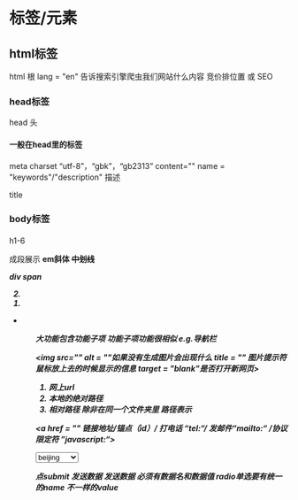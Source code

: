 # 标签/元素
## html标签
html 根
    lang = "en"
    告诉搜索引擎爬虫我们网站什么内容
    竞价排位置 或 SEO


### head标签
head 头
#### 一般在head里的标签
meta
    charset “utf-8”，“gbk”，“gb2313”
    content=""
    name = "keywords"/"description"
    描述

title



### body标签
<body>

####
h1-6
<p>成段展示
<strong>
em斜体
<del>中划线
<address>

div 
span    
<ol type = "1" 或者 “a” “A“ ”i“ ”I“ （排序符号） reversed = "reversed"（顺序逆序） start = "2"(从第几个开始排 只能是数字) >
    <li><li>
</ol>

<ul type = "disc" “square” "circle" 排序符号>
    <li></li>
<ul>
大功能包含功能子项 功能子项功能很相似
e.g.导航栏
 
<img src="" alt = ""如果没有生成图片会出现什么 title = "" 图片提示符鼠标放上去的时候显示的信息 target = "blank"是否打开新网页>
1. 网上url
2. 本地的绝对路径
3. 相对路径
    除非在同一个文件夹里
路径表示 

<a href = "" 链接地址/锚点（id）/ 打电话 “tel:“/ 发邮件“mailto:“ /协议限定符 ”javascript:“></a>

<form method = "get/post“ 发送数据的方式 action = ”“ 发送给谁 >
    username:<input type=“text/password/submit/radio/checkbox(多选)”输入形式 value = 数据值  name=“”数据名 onfocus =得到焦点干什么 if(this.value =='请输入用户名'){this.value='';} onblur = 失去焦点干什么 if(this.value ==''){this.value='请输入用户名';} checked = "checked" 默认选中>
    <select name = "province">
        <option>beijing</optioin>
        <option>shanghai</option>
    </select>
</form>
点submit 发送数据
发送数据
必须有数据名和数据值
radio单选要有统一的name 不一样的value


